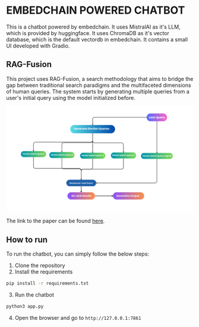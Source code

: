 # EMBEDCHAIN POWERED CHATBOT
This is a chatbot powered by embedchain.
It uses MistralAI as it's LLM, which is provided by huggingface.
It uses ChromaDB as it's vector database, which is the default vectordb in embedchain.
It contains a small UI developed with Gradio.

## RAG-Fusion
This project uses RAG-Fusion, a search methodology that aims to bridge the gap between traditional search paradigms and the multifaceted dimensions of human queries.
The system starts by generating multiple queries from a user's initial query using the model initialized before.

![rag-fusion](assets/fusion.png)

The link to the paper can be found [here](https://arxiv.org/pdf/2402.03367.pdf).

## How to run
To run the chatbot, you can simply follow the below steps:
1. Clone the repository
2. Install the requirements
```bash
pip install -r requirements.txt
```
3. Run the chatbot
```bash
python3 app.py
```
4. Open the browser and go to `http://127.0.0.1:7861`
